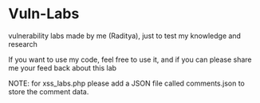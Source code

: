 # Vuln-Labs
vulnerability labs made by me (Raditya), just to test my knowledge and research

If you want to use my code, feel free to use it, and if you can please share me your feed back about this lab

NOTE: for xss_labs.php please add a JSON file called comments.json to store the comment data.
